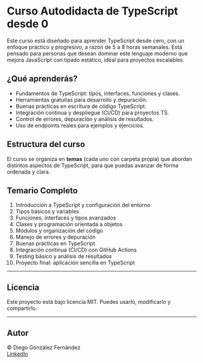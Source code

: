 # Curso Autodidacta de TypeScript desde 0

Este curso está diseñado para aprender TypeScript desde cero, con un enfoque práctico y progresivo, a razón de 5 a 8 horas semanales. Está pensado para personas que desean dominar este lenguaje moderno que mejora JavaScript con tipado estático, ideal para proyectos escalables.

## ¿Qué aprenderás?

- Fundamentos de TypeScript: tipos, interfaces, funciones y clases.
- Herramientas gratuitas para desarrollo y depuración.
- Buenas prácticas en escritura de código TypeScript.
- Integración continua y despliegue (CI/CD) para proyectos TS.
- Control de errores, depuración y análisis de resultados.
- Uso de endpoints reales para ejemplos y ejercicios.

## Estructura del curso

El curso se organiza en **temas** (cada uno con carpeta propia) que abordan distintos aspectos de TypeScript, para que puedas avanzar de forma ordenada y clara.

## Temario Completo

1. Introducción a TypeScript y configuración del entorno  
2. Tipos básicos y variables  
3. Funciones, interfaces y tipos avanzados  
4. Clases y programación orientada a objetos  
5. Módulos y organización del código  
6. Manejo de errores y depuración  
7. Buenas prácticas en TypeScript  
8. Integración continua (CI/CD) con GitHub Actions  
9. Testing básico y análisis de resultados  
10. Proyecto final: aplicación sencilla en TypeScript

---

## Licencia

Este proyecto está bajo licencia MIT. Puedes usarlo, modificarlo y compartirlo.

---

## Autor

© Diego González Fernández  
[LinkedIn](https://www.linkedin.com/in/diego-gonzalez-fernandez)
